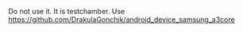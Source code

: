 Do not use it. It is testchamber. Use https://github.com/DrakulaGonchik/android_device_samsung_a3core
